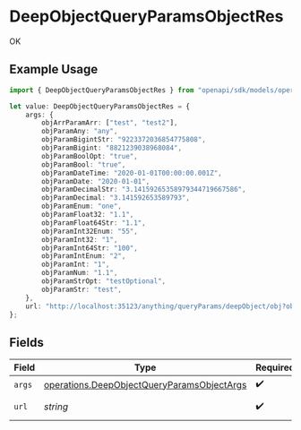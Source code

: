 # DeepObjectQueryParamsObjectRes

OK

## Example Usage

```typescript
import { DeepObjectQueryParamsObjectRes } from "openapi/sdk/models/operations";

let value: DeepObjectQueryParamsObjectRes = {
    args: {
        objArrParamArr: ["test", "test2"],
        objParamAny: "any",
        objParamBigintStr: "9223372036854775808",
        objParamBigint: "8821239038968084",
        objParamBoolOpt: "true",
        objParamBool: "true",
        objParamDateTime: "2020-01-01T00:00:00.001Z",
        objParamDate: "2020-01-01",
        objParamDecimalStr: "3.14159265358979344719667586",
        objParamDecimal: "3.141592653589793",
        objParamEnum: "one",
        objParamFloat32: "1.1",
        objParamFloat64Str: "1.1",
        objParamInt32Enum: "55",
        objParamInt32: "1",
        objParamInt64Str: "100",
        objParamIntEnum: "2",
        objParamInt: "1",
        objParamNum: "1.1",
        objParamStrOpt: "testOptional",
        objParamStr: "test",
    },
    url: "http://localhost:35123/anything/queryParams/deepObject/obj?objArrParam[arr]=test&objArrParam[arr]=test2&objParam[any]=any&objParam[bigintStr]=9223372036854775808&objParam[bigint]=8821239038968084&objParam[boolOpt]=true&objParam[bool]=true&objParam[dateTime]=2020-01-01T00%3A00%3A00.001Z&objParam[date]=2020-01-01&objParam[decimalStr]=3.14159265358979344719667586&objParam[decimal]=3.141592653589793&objParam[enum]=one&objParam[float32]=1.1&objParam[float64Str]=1.1&objParam[int32Enum]=55&objParam[int32]=1&objParam[int64Str]=100&objParam[intEnum]=2&objParam[int]=1&objParam[num]=1.1&objParam[strOpt]=testOptional&objParam[str]=test",
};
```

## Fields

| Field                                                                                                                                                                                                                                                                                                                                                                                                                                                                                                                                                                                                                                                   | Type                                                                                                                                                                                                                                                                                                                                                                                                                                                                                                                                                                                                                                                    | Required                                                                                                                                                                                                                                                                                                                                                                                                                                                                                                                                                                                                                                                | Description                                                                                                                                                                                                                                                                                                                                                                                                                                                                                                                                                                                                                                             | Example                                                                                                                                                                                                                                                                                                                                                                                                                                                                                                                                                                                                                                                 |
| ------------------------------------------------------------------------------------------------------------------------------------------------------------------------------------------------------------------------------------------------------------------------------------------------------------------------------------------------------------------------------------------------------------------------------------------------------------------------------------------------------------------------------------------------------------------------------------------------------------------------------------------------------- | ------------------------------------------------------------------------------------------------------------------------------------------------------------------------------------------------------------------------------------------------------------------------------------------------------------------------------------------------------------------------------------------------------------------------------------------------------------------------------------------------------------------------------------------------------------------------------------------------------------------------------------------------------- | ------------------------------------------------------------------------------------------------------------------------------------------------------------------------------------------------------------------------------------------------------------------------------------------------------------------------------------------------------------------------------------------------------------------------------------------------------------------------------------------------------------------------------------------------------------------------------------------------------------------------------------------------------- | ------------------------------------------------------------------------------------------------------------------------------------------------------------------------------------------------------------------------------------------------------------------------------------------------------------------------------------------------------------------------------------------------------------------------------------------------------------------------------------------------------------------------------------------------------------------------------------------------------------------------------------------------------- | ------------------------------------------------------------------------------------------------------------------------------------------------------------------------------------------------------------------------------------------------------------------------------------------------------------------------------------------------------------------------------------------------------------------------------------------------------------------------------------------------------------------------------------------------------------------------------------------------------------------------------------------------------- |
| `args`                                                                                                                                                                                                                                                                                                                                                                                                                                                                                                                                                                                                                                                  | [operations.DeepObjectQueryParamsObjectArgs](../../../sdk/models/operations/deepobjectqueryparamsobjectargs.md)                                                                                                                                                                                                                                                                                                                                                                                                                                                                                                                                         | :heavy_check_mark:                                                                                                                                                                                                                                                                                                                                                                                                                                                                                                                                                                                                                                      | N/A                                                                                                                                                                                                                                                                                                                                                                                                                                                                                                                                                                                                                                                     |                                                                                                                                                                                                                                                                                                                                                                                                                                                                                                                                                                                                                                                         |
| `url`                                                                                                                                                                                                                                                                                                                                                                                                                                                                                                                                                                                                                                                   | *string*                                                                                                                                                                                                                                                                                                                                                                                                                                                                                                                                                                                                                                                | :heavy_check_mark:                                                                                                                                                                                                                                                                                                                                                                                                                                                                                                                                                                                                                                      | N/A                                                                                                                                                                                                                                                                                                                                                                                                                                                                                                                                                                                                                                                     | http://localhost:35123/anything/queryParams/deepObject/obj?objArrParam[arr]=test&objArrParam[arr]=test2&objParam[any]=any&objParam[bigintStr]=9223372036854775808&objParam[bigint]=8821239038968084&objParam[boolOpt]=true&objParam[bool]=true&objParam[dateTime]=2020-01-01T00%3A00%3A00.001Z&objParam[date]=2020-01-01&objParam[decimalStr]=3.14159265358979344719667586&objParam[decimal]=3.141592653589793&objParam[enum]=one&objParam[float32]=1.1&objParam[float64Str]=1.1&objParam[int32Enum]=55&objParam[int32]=1&objParam[int64Str]=100&objParam[intEnum]=2&objParam[int]=1&objParam[num]=1.1&objParam[strOpt]=testOptional&objParam[str]=test |